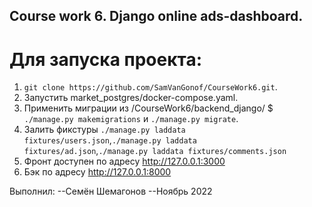 ## Course work 6. Django online ads-dashboard.
# Для запуска проекта: 
1. `git clone https://github.com/SamVanGonof/CourseWork6.git`.
2. Запустить market_postgres/docker-compose.yaml.
3. Применить миграции  из /CourseWork6/backend_django/ $ `./manage.py makemigrations` и `./manage.py migrate`.
4. Залить фикстуры `./manage.py laddata fixtures/users.json`,`./manage.py laddata fixtures/ad.json`,`./manage.py laddata fixtures/comments.json`
6. Фронт доступен по адресу http://127.0.0.1:3000
7. Бэк по адресу http://127.0.0.1:8000

Выполнил:
--Семён Шемагонов
--Ноябрь 2022
